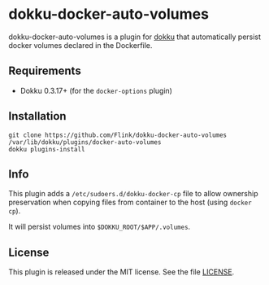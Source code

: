 # dokku-docker-auto-volumes

dokku-docker-auto-volumes is a plugin for [dokku][dokku] that automatically persist docker volumes declared in the Dockerfile.

## Requirements

* Dokku 0.3.17+ (for the `docker-options` plugin)

## Installation

```
git clone https://github.com/Flink/dokku-docker-auto-volumes /var/lib/dokku/plugins/docker-auto-volumes
dokku plugins-install
```

## Info

This plugin adds a `/etc/sudoers.d/dokku-docker-cp` file to allow ownership preservation when copying files from container to the host (using `docker cp`).

It will persist volumes into `$DOKKU_ROOT/$APP/.volumes`.

## License

This plugin is released under the MIT license. See the file [LICENSE](LICENSE).

[dokku]: https://github.com/progrium/dokku
